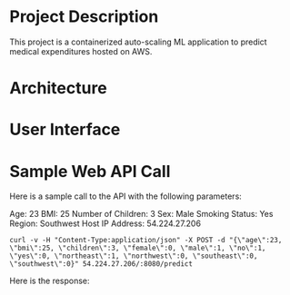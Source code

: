 # Project Description
This project is a containerized auto-scaling ML application to predict medical expenditures hosted on AWS. 

# Architecture

# User Interface 

# Sample Web API Call

Here is a sample call to the API with the following parameters:

Age: 23
BMI: 25
Number of Children: 3
Sex: Male
Smoking Status: Yes
Region: Southwest
Host IP Address: 54.224.27.206

```
curl -v -H "Content-Type:application/json" -X POST -d "{\"age\":23, \"bmi\":25, \"children\":3, \"female\":0, \"male\":1, \"no\":1, \"yes\":0, \"northeast\":1, \"northwest\":0, \"southeast\":0, \"southwest\":0}" 54.224.27.206/:8080/predict
```

Here is the response:
```
```
